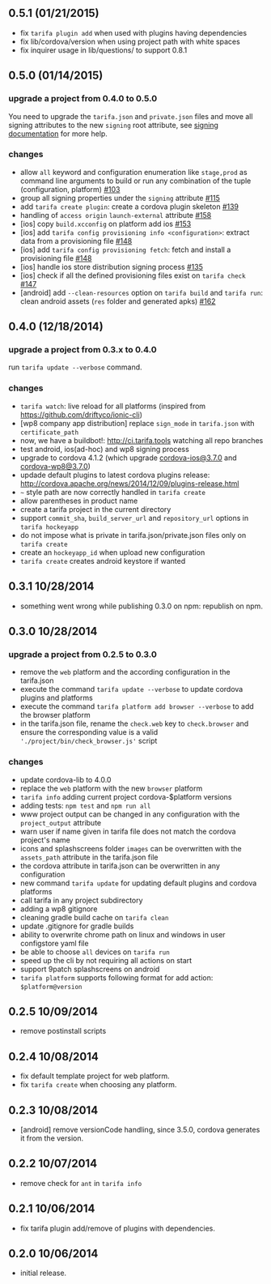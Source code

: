 ## 0.5.1 (01/21/2015)

- fix `tarifa plugin add` when used with plugins having dependencies
- fix lib/cordova/version when using project path with white spaces
- fix inquirer usage in lib/questions/ to support 0.8.1

## 0.5.0 (01/14/2015)

### upgrade a project from 0.4.0 to 0.5.0

You need to upgrade the `tarifa.json` and `private.json` files and move all signing
attributes to the new `signing` root attribute, see
[signing documentation](http://42loops.gitbooks.io/tarifa/content/configurations/index.html#signing)
for more help.

### changes

- allow `all` keyword and configuration enumeration like `stage,prod` as command line arguments to build
or run any combination of the tuple (configuration, platform) [#103](https://github.com/TarifaTools/tarifa/issues/103)
- group all signing properties under the `signing` attribute [#115](https://github.com/TarifaTools/tarifa/issues/115)
- add `tarifa create plugin`: create a cordova plugin skeleton [#139](https://github.com/TarifaTools/tarifa/issues/139)
- handling of `access origin` `launch-external` attribute [#158](https://github.com/TarifaTools/tarifa/issues/158)
- [ios] copy `build.xcconfig` on platform add ios [#153](https://github.com/TarifaTools/tarifa/issues/153)
- [ios] add `tarifa config provisioning info <configuration>`: extract data from a provisioning file [#148](https://github.com/TarifaTools/tarifa/issues/148)
- [ios] add `tarifa config provisioning fetch`: fetch and install a provisioning file [#148](https://github.com/TarifaTools/tarifa/issues/148)
- [ios] handle ios store distribution signing process [#135](https://github.com/TarifaTools/tarifa/issues/135)
- [ios] check if all the defined provisioning files exist on `tarifa check` [#147](https://github.com/TarifaTools/tarifa/issues/147)
- [android] add `--clean-resources` option on `tarifa build` and `tarifa run`: clean android assets (`res` folder and generated apks) [#162](https://github.com/TarifaTools/tarifa/issues/162)

## 0.4.0 (12/18/2014)

### upgrade a project from 0.3.x to 0.4.0

run `tarifa update --verbose` command.

### changes

- `tarifa watch`: live reload for all platforms (inspired from https://github.com/driftyco/ionic-cli)
- [wp8 company app distribution] replace `sign_mode` in `tarifa.json` with `certificate_path`
- now, we have a buildbot!: http://ci.tarifa.tools watching all repo branches
- test android, ios(ad-hoc) and wp8 signing process
- upgrade to cordova 4.1.2 (which upgrade cordova-ios@3.7.0 and cordova-wp8@3.7.0)
- updade default plugins to latest cordova plugins release: http://cordova.apache.org/news/2014/12/09/plugins-release.html
- `~` style path are now correctly handled in `tarifa create`
- allow parentheses in product name
- create a tarifa project in the current directory
- support `commit_sha`, `build_server_url` and `repository_url` options in `tarifa hockeyapp`
- do not impose what is private in tarifa.json/private.json files only on `tarifa create`
- create an `hockeyapp_id` when upload new configuration
- `tarifa create` creates android keystore if wanted

## 0.3.1 10/28/2014

- something went wrong while publishing 0.3.0 on npm: republish on npm.

## 0.3.0 10/28/2014

### upgrade a project from 0.2.5 to 0.3.0

- remove the `web` platform and the according configuration in the tarifa.json
- execute the command `tarifa update --verbose` to update cordova plugins and platforms
- execute the command `tarifa platform add browser --verbose` to add the browser platform
- in the tarifa.json file, rename the `check.web` key to `check.browser` and ensure the
corresponding value is a valid `'./project/bin/check_browser.js'` script

### changes

- update cordova-lib to 4.0.0
- replace the `web` platform with the new `browser` platform
- `tarifa info` adding current project cordova-$platform versions
- adding tests: `npm test` and `npm run all`
- www project output can be changed in any configuration with
the `project_output` attribute
- warn user if name given in tarifa file does not match the cordova project's name
- icons and splashscreens folder `images` can be overwritten with the `assets_path`
attribute in the tarifa.json file
- the cordova attribute in tarifa.json can be overwritten in any configuration
- new command `tarifa update` for updating default plugins and cordova platforms
- call tarifa in any project subdirectory
- adding a wp8 gitignore
- cleaning gradle build cache on `tarifa clean`
- update .gitignore for gradle builds
- ability to overwrite chrome path on linux and windows in user configstore yaml file
- be able to choose `all` devices on `tarifa run`
- speed up the cli by not requiring all actions on start
- support 9patch splashscreens on android
- `tarifa platform` supports following format for add action: `$platform@version`

## 0.2.5 10/09/2014

- remove postinstall scripts

## 0.2.4 10/08/2014

- fix default template project for web platform.
- fix `tarifa create` when choosing any platform.

## 0.2.3 10/08/2014

- [android] remove versionCode handling, since 3.5.0, cordova generates it from the version.

## 0.2.2 10/07/2014

- remove check for `ant` in `tarifa info`

## 0.2.1 10/06/2014

- fix tarifa plugin add/remove of plugins with dependencies.

## 0.2.0 10/06/2014

- initial release.
